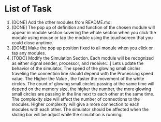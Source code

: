 # List of Task
1. [DONE] Add the other modules from README.md.
2. [DONE] The pop up of definition and function of the chosen module will appear in module section covering the whole section when you click the module using mouse or tap the module using the touchscreen that you could close anytime.
4. [DONE] Make the pop up position fixed to all module when you click or tap any modules.
5. [TODO] Modify the Simulation Section. Each module will be recognized as either signal sender, processor, and receiver...] Lets update the behavior of the simulator. The speed of the glowing small circles traveling the connection line should depend with the Processing speed value. The Higher the Value , the faster the movement of the white circles. The count of glowing small circles passing at the same time will depend on the memory size, the higher the number, the more glowing small circles are passing in the line next to each other at the same time. The complexity size will affect the number of connections to the modules. Higher complexity will give a more connection to each modules with each other. The simulator should be affected when the sliding bar will be adjust while the simulation is running.